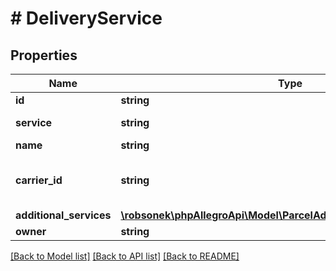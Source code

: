 # # DeliveryService

## Properties

Name | Type | Description | Notes
------------ | ------------- | ------------- | -------------
**id** | **string** | Delivery service id. | [optional]
**service** | **string** | Discriminator of delivery service to distinguish multiple agreement types of a single carrier. | [optional]
**name** | **string** | Delivery service name. | [optional]
**carrier_id** | **string** | Carrier id consistent with &lt;a href&#x3D;\&quot;#operation/getOrdersCarriersUsingGET\&quot; target&#x3D;\&quot;_blank\&quot;&gt;shipping carriers resource&lt;/a&gt;. | [optional]
**additional_services** | [**\robsonek\phpAllegroApi\Model\ParcelAdditionalServicesAvailability**](ParcelAdditionalServicesAvailability.md) |  | [optional]
**owner** | **string** |  | [optional]

[[Back to Model list]](../../README.md#models) [[Back to API list]](../../README.md#endpoints) [[Back to README]](../../README.md)
